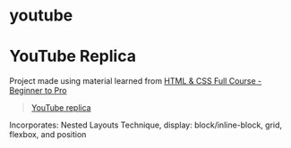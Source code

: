 # youtube

<h1>YouTube Replica</h1>

Project made using material learned from [HTML & CSS Full Course - Beginner to Pro](https://youtu.be/G3e-cpL7ofc)
<blockquote class="imgur-embed-pub" lang="en" data-id="a/kqrQEei"  ><a href="//imgur.com/a/kqrQEei">YouTube replica</a></blockquote><script async src="//s.imgur.com/min/embed.js" charset="utf-8"></script>

Incorporates: 
Nested Layouts Technique, display: block/inline-block, grid, flexbox, and position
